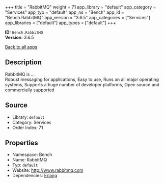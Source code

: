 ﻿+++
title = "RabbitMQ"
weight = 71
app_library = "default"
app_category = "Services"
app_typ = "default"
app_ns = "Bench"
app_id = "Bench.RabbitMQ"
app_version = "3.6.5"
app_categories = ["Services"]
app_libraries = ["default"]
app_types = ["default"]
+++

**ID:** `Bench.RabbitMQ`  
**Version:** 3.6.5  
<!--more-->

[Back to all apps](/apps/)

## Description
RabbitMQ is ...  
Robust messaging for applications,
Easy to use,
Runs on all major operating systems,
Supports a huge number of developer platforms,
Open source and commercially supported

## Source

* Library: `default`
* Category: Services
* Order Index: 71

## Properties

* Namespace: Bench
* Name: RabbitMQ
* Typ: `default`
* Website: <http://www.rabbitmq.com>
* Dependencies: [Erlang](/app/Bench.Erlang)

